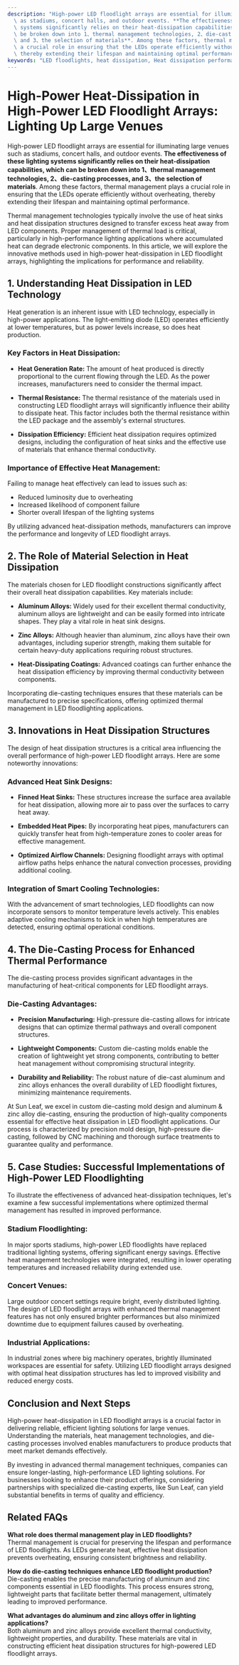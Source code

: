 ```yaml
---
description: "High-power LED floodlight arrays are essential for illuminating large venues such\
  \ as stadiums, concert halls, and outdoor events. **The effectiveness of these lighting\
  \ systems significantly relies on their heat-dissipation capabilities, which can\
  \ be broken down into 1、thermal management technologies, 2、die-casting processes,\
  \ and 3、the selection of materials**. Among these factors, thermal management plays\
  \ a crucial role in ensuring that the LEDs operate efficiently without overheating,\
  \ thereby extending their lifespan and maintaining optimal performance. "
keywords: "LED floodlights, heat dissipation, Heat dissipation performance, Die-casting process"
---
```

# High-Power Heat-Dissipation in High-Power LED Floodlight Arrays: Lighting Up Large Venues

High-power LED floodlight arrays are essential for illuminating large venues such as stadiums, concert halls, and outdoor events. **The effectiveness of these lighting systems significantly relies on their heat-dissipation capabilities, which can be broken down into 1、thermal management technologies, 2、die-casting processes, and 3、the selection of materials**. Among these factors, thermal management plays a crucial role in ensuring that the LEDs operate efficiently without overheating, thereby extending their lifespan and maintaining optimal performance. 

Thermal management technologies typically involve the use of heat sinks and heat dissipation structures designed to transfer excess heat away from LED components. Proper management of thermal load is critical, particularly in high-performance lighting applications where accumulated heat can degrade electronic components. In this article, we will explore the innovative methods used in high-power heat-dissipation in LED floodlight arrays, highlighting the implications for performance and reliability.

## **1. Understanding Heat Dissipation in LED Technology**

Heat generation is an inherent issue with LED technology, especially in high-power applications. The light-emitting diode (LED) operates efficiently at lower temperatures, but as power levels increase, so does heat production. 

### **Key Factors in Heat Dissipation:**

- **Heat Generation Rate:** The amount of heat produced is directly proportional to the current flowing through the LED. As the power increases, manufacturers need to consider the thermal impact.
  
- **Thermal Resistance:** The thermal resistance of the materials used in constructing LED floodlight arrays will significantly influence their ability to dissipate heat. This factor includes both the thermal resistance within the LED package and the assembly's external structures.

- **Dissipation Efficiency:** Efficient heat dissipation requires optimized designs, including the configuration of heat sinks and the effective use of materials that enhance thermal conductivity.

### **Importance of Effective Heat Management:**

Failing to manage heat effectively can lead to issues such as:

- Reduced luminosity due to overheating
- Increased likelihood of component failure 
- Shorter overall lifespan of the lighting systems

By utilizing advanced heat-dissipation methods, manufacturers can improve the performance and longevity of LED floodlight arrays.

## **2. The Role of Material Selection in Heat Dissipation**

The materials chosen for LED floodlight constructions significantly affect their overall heat dissipation capabilities. Key materials include:

- **Aluminum Alloys:** Widely used for their excellent thermal conductivity, aluminum alloys are lightweight and can be easily formed into intricate shapes. They play a vital role in heat sink designs.

- **Zinc Alloys:** Although heavier than aluminum, zinc alloys have their own advantages, including superior strength, making them suitable for certain heavy-duty applications requiring robust structures.

- **Heat-Dissipating Coatings:** Advanced coatings can further enhance the heat dissipation efficiency by improving thermal conductivity between components.

Incorporating die-casting techniques ensures that these materials can be manufactured to precise specifications, offering optimized thermal management in LED floodlighting applications.

## **3. Innovations in Heat Dissipation Structures**

The design of heat dissipation structures is a critical area influencing the overall performance of high-power LED floodlight arrays. Here are some noteworthy innovations:

### **Advanced Heat Sink Designs:**

- **Finned Heat Sinks:** These structures increase the surface area available for heat dissipation, allowing more air to pass over the surfaces to carry heat away.

- **Embedded Heat Pipes:** By incorporating heat pipes, manufacturers can quickly transfer heat from high-temperature zones to cooler areas for effective management.

- **Optimized Airflow Channels:** Designing floodlight arrays with optimal airflow paths helps enhance the natural convection processes, providing additional cooling.

### **Integration of Smart Cooling Technologies:**

With the advancement of smart technologies, LED floodlights can now incorporate sensors to monitor temperature levels actively. This enables adaptive cooling mechanisms to kick in when high temperatures are detected, ensuring optimal operational conditions.

## **4. The Die-Casting Process for Enhanced Thermal Performance**

The die-casting process provides significant advantages in the manufacturing of heat-critical components for LED floodlight arrays. 

### **Die-Casting Advantages:**

- **Precision Manufacturing:** High-pressure die-casting allows for intricate designs that can optimize thermal pathways and overall component structures.

- **Lightweight Components:** Custom die-casting molds enable the creation of lightweight yet strong components, contributing to better heat management without compromising structural integrity.

- **Durability and Reliability:** The robust nature of die-cast aluminum and zinc alloys enhances the overall durability of LED floodlight fixtures, minimizing maintenance requirements.

At Sun Leaf, we excel in custom die-casting mold design and aluminum & zinc alloy die-casting, ensuring the production of high-quality components essential for effective heat dissipation in LED floodlight applications. Our process is characterized by precision mold design, high-pressure die-casting, followed by CNC machining and thorough surface treatments to guarantee quality and performance.

## **5. Case Studies: Successful Implementations of High-Power LED Floodlighting**

To illustrate the effectiveness of advanced heat-dissipation techniques, let's examine a few successful implementations where optimized thermal management has resulted in improved performance.

### **Stadium Floodlighting:**

In major sports stadiums, high-power LED floodlights have replaced traditional lighting systems, offering significant energy savings. Effective heat management technologies were integrated, resulting in lower operating temperatures and increased reliability during extended use.

### **Concert Venues:**

Large outdoor concert settings require bright, evenly distributed lighting. The design of LED floodlight arrays with enhanced thermal management features has not only ensured brighter performances but also minimized downtime due to equipment failures caused by overheating.

### **Industrial Applications:**

In industrial zones where big machinery operates, brightly illuminated workspaces are essential for safety. Utilizing LED floodlight arrays designed with optimal heat dissipation structures has led to improved visibility and reduced energy costs.

## **Conclusion and Next Steps**

High-power heat-dissipation in LED floodlight arrays is a crucial factor in delivering reliable, efficient lighting solutions for large venues. Understanding the materials, heat management technologies, and die-casting processes involved enables manufacturers to produce products that meet market demands effectively. 

By investing in advanced thermal management techniques, companies can ensure longer-lasting, high-performance LED lighting solutions. For businesses looking to enhance their product offerings, considering partnerships with specialized die-casting experts, like Sun Leaf, can yield substantial benefits in terms of quality and efficiency.

## **Related FAQs**

**What role does thermal management play in LED floodlights?**  
Thermal management is crucial for preserving the lifespan and performance of LED floodlights. As LEDs generate heat, effective heat dissipation prevents overheating, ensuring consistent brightness and reliability. 

**How do die-casting techniques enhance LED floodlight production?**  
Die-casting enables the precise manufacturing of aluminum and zinc components essential in LED floodlights. This process ensures strong, lightweight parts that facilitate better thermal management, ultimately leading to improved performance.

**What advantages do aluminum and zinc alloys offer in lighting applications?**  
Both aluminum and zinc alloys provide excellent thermal conductivity, lightweight properties, and durability. These materials are vital in constructing efficient heat dissipation structures for high-powered LED floodlight arrays.

